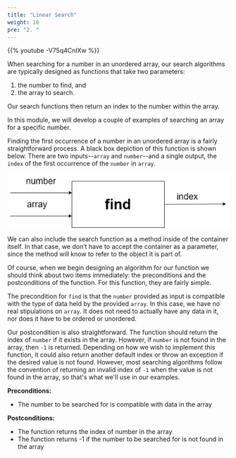 ```yaml
---
title: "Linear Search"
weight: 10
pre: "2. "
---
```

{{% youtube -V75q4CnlXw %}}

When searching for a number in an unordered array, our search algorithms are typically designed as functions that take two parameters:

1. the number to find, and
2. the array to search. 

Our search functions then return an index to the number within the array. 

In this module, we will develop a couple of examples of searching an array for a specific number. 

Finding the first occurrence of a number in an unordered array is a fairly straightforward process. A black box depiction of this function is shown below. There are two inputs--`array` and `number`--and a single output, the `index` of the first occurrence of the `number` in `array`. 

![Function Diagram](../../images/7/7.2.function.png)
 
We can also include the search function as a method inside of the container itself. In that case, we don’t have to accept the container as a parameter, since the method will know to refer to the object it is part of. 

Of course, when we begin designing an algorithm for our function we should think about two items immediately: the preconditions and the postconditions of the function. For this function, they are fairly simple. 

The precondition for `find` is that the `number` provided as input is compatible with the type of data held by the provided `array`. In this case, we have no real stipulations on `array`. It does not need to actually have any data in it, nor does it have to be ordered or unordered. 

Our postcondition is also straightforward. The function should return the index of `number` if it exists in the array. However, if `number` is not found in the array, then `-1` is returned. Depending on how we wish to implement this function, it could also return another default index or throw an exception if the desired value is not found. However, most searching algorithms follow the convention of returning an invalid index of `-1` when the value is not found in the array, so that's what we'll use in our examples.

**Preconditions:**

* The number to be searched for is compatible with data in the array

**Postconditions:**

* The function returns the index of number in the array
* The function returns -1 if the number to be searched for is not found in the array
